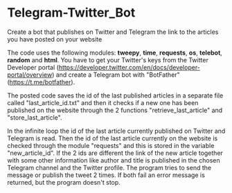 # Telegram-Twitter_Bot
Create a bot that publishes on Twitter and Telegram the link to the articles you have posted on your website

The code uses the following modules: <b>tweepy</b>, <b>time</b>, <b>requests</b>, <b>os</b>, <b>telebot</b>, <b>random</b> and <b>html</b>. You have to get your Twitter's keys from the Twitter Developer portal (https://developer.twitter.com/en/docs/developer-portal/overview) and create a Telegram bot with "BotFather" (https://t.me/botfather). 

The posted code saves the id of the last published articles in a separate file called "last_article_id.txt" and then it checks if a new one has been published on the website through the 2 functions "retrieve_last_article" and "store_last_article".

In the infinite loop the id of the last article currently published on Twitter and Telegram is read. Then the id of the last article currently on the website is checked through the module "requests" and this is stored in the variable "new_article_id". 
If the 2 ids are different the link of the new article together with some other information like author and title is published in the chosen Telegram channel and the Twitter profile. The program tries to send the message or publish the tweet 2 times. If both fail an error message is returned, but the program doesn't stop. 

